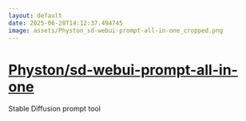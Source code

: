 ```yaml
---
layout: default
date: 2025-06-28T14:12:37.494745
image: assets/Physton_sd-webui-prompt-all-in-one_cropped.png
---
```


# [Physton/sd-webui-prompt-all-in-one](https://github.com/Physton/sd-webui-prompt-all-in-one)

Stable Diffusion prompt tool
